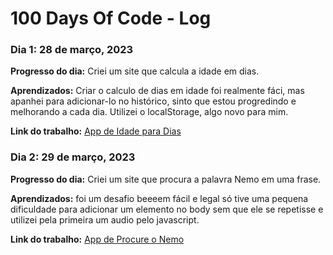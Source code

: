 # 100 Days Of Code - Log

### Dia 1: 28 de março, 2023

**Progresso do dia:** Criei um site que calcula a idade em dias.

**Aprendizados:** Criar o calculo de dias em idade foi realmente fáci, mas apanhei para adicionar-lo no histórico, sinto que estou progredindo e melhorando a cada dia. Utilizei o localStorage, algo novo para mim.

**Link do trabalho:** [App de Idade para Dias](https://moisesxavier23.github.io/100-dias-de-codigo/M%C3%AAs%201/Semana%201/Dia%201/)

### Dia 2: 29 de março, 2023

**Progresso do dia:** Criei um site que procura a palavra Nemo em uma frase.

**Aprendizados:** foi um desafio beeeem fácil e legal só tive uma pequena dificuldade para adicionar um elemento no body sem que ele se repetisse e utilizei pela primeira um audio pelo javascript.

**Link do trabalho:** [App de Procure o Nemo](https://moisesxavier23.github.io/100-dias-de-codigo/M%C3%AAs%201/Semana%201/Dia%202/)

